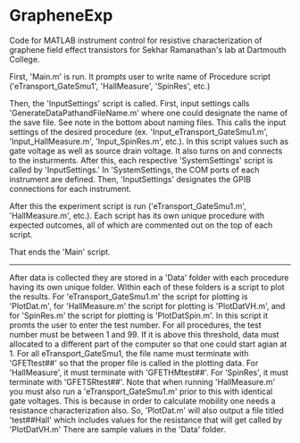 # GrapheneExp
Code for MATLAB instrument control for resistive characterization of graphene field effect transistors for Sekhar Ramanathan's lab at Dartmouth College.

First, 'Main.m' is run. It prompts user to write name of Procedure script ('eTransport_GateSmu1', 'HallMeasure', 'SpinRes', etc.)

Then, the 'InputSettings' script is called. First, input settings calls 'GenerateDataPathandFileName.m' where one could designate the name of the save file. See note in the bottom about naming files. This calls the input settings of the desired procedure (ex. 'Input_eTransport_GateSmu1.m', 'Input_HallMeasure.m', 'Input_SpinRes.m', etc.). In this script values such as gate voltage as well as source drain voltage. It also turns on and connects to the insturments. After this, each respective 'SystemSettings' script is called by 'InputSettings.' In 'SystemSettings, the COM ports of each instrument are defined. Then, 'InputSettings' designates the GPIB connections for each instrument.

After this the experiment script is run ('eTransport_GateSmu1.m', 'HallMeasure.m', etc.). Each script has its own unique procedure with expected outcomes, all of which are commented out on the top of each script.

That ends the 'Main' script.

-------
After data is collected they are stored in a 'Data' folder with each procedure having its own unique folder. Within each of these folders is a script to plot the results. For 'eTransport_GateSmu1.m' the script for plotting is 'PlotDat.m', for 'HallMeasure.m' the script for plotting is 'PlotDatVH.m', and for 'SpinRes.m' the script for plotting is 'PlotDatSpin.m'. In this script it promts the user to enter the test number. For all procedures, the test number must be between 1 and 99. If it is above this threshold, data must allocated to a different part of the computer so that one could start agian at 1. For all eTransport_GateSmu1, the file name must terminate with 'GFETtest##' so that the proper file is called in the plotting data. For 'HallMeasure', it must terminate with 'GFETHMtest##'. For 'SpinRes', it must terminate with 'GFETSRtest##'. Note that when running 'HallMeasure.m' you must also run a 'eTransport_GateSmu1.m' prior to this with identical gate voltages. This is because in order to calculate mobility one needs a resistance characterization also. So, 'PlotDat.m' will also output a file titled 'test##Hall' which includes values for the resistance that will get called by 'PlotDatVH.m' There are sample values in the 'Data' folder.
